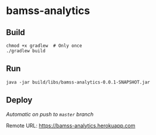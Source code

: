 # bamss-analytics

## Build
```
chmod +x gradlew  # Only once
./gradlew build
```

## Run
```
java -jar build/libs/bamss-analytics-0.0.1-SNAPSHOT.jar
```

## Deploy
*Automatic on push to `master` branch*

Remote URL: https://bamss-analytics.herokuapp.com
